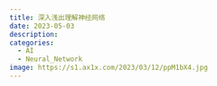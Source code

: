 ```yaml
---
title: 深入浅出理解神经网络
date: 2023-05-03
description: 
categories: 
  - AI
  - Neural_Network
image: https://s1.ax1x.com/2023/03/12/ppM1bX4.jpg
---
```



